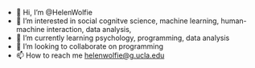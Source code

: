 - 👋 Hi, I’m @HelenWolfie
- 👀 I’m interested in social cognitve science, machine learning, human-machine interaction, data analysis, 
- 🌱 I’m currently learning psychology, programming, data analysis
- 💞️ I’m looking to collaborate on programming
- 📫 How to reach me helenwolfie@g.ucla.edu

<!---
HelenWolfie/HelenWolfie is a ✨ special ✨ repository because its `README.md` (this file) appears on your GitHub profile.
You can click the Preview link to take a look at your changes.
--->
